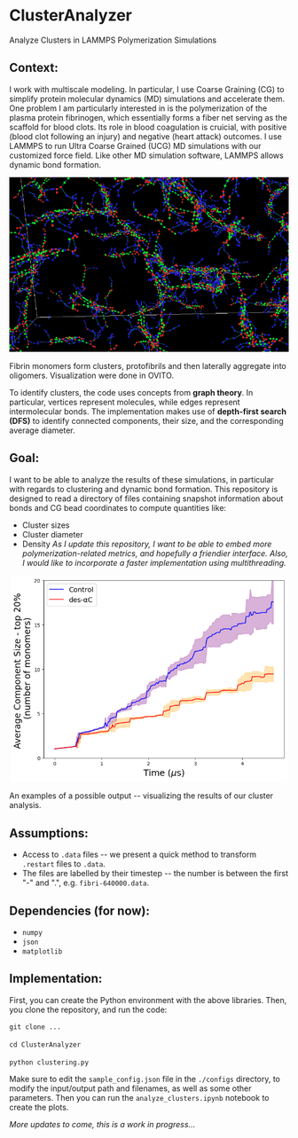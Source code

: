# ClusterAnalyzer
Analyze Clusters in LAMMPS Polymerization Simulations

## Context:
I work with multiscale modeling. In particular, I use Coarse Graining (CG) to simplify protein molecular dynamics (MD) simulations and accelerate them. One problem I am particularly interested in is the polymerization of the plasma protein fibrinogen, which essentially forms a fiber net serving as the scaffold for blood clots. Its role in blood coagulation is cruicial, with positive (blood clot following an injury) and negative (heart attack) outcomes. I use LAMMPS to run Ultra Coarse Grained (UCG) MD simulations with our customized force field. Like other MD simulation software, LAMMPS allows dynamic bond formation.

<p align="center">
  <img src="./figures/fibrin_polymerization.png" width="600" />
</p>

Fibrin monomers form clusters, protofibrils and then laterally aggregate into oligomers. Visualization were done in OVITO.

To identify clusters, the code uses concepts from **graph theory**. In particular, vertices represent molecules, while edges represent intermolecular bonds. The implementation makes use of **depth-first search (DFS)** to identify connected components, their size, and the corresponding average diameter.

## Goal:
I want to be able to analyze the results of these simulations, in particular with regards to clustering and dynamic bond formation. This repository is designed to read a directory of files containing snapshot information about bonds and CG bead coordinates to compute quantities like:
- Cluster sizes
- Cluster diameter
- Density
*As I update this repository, I want to be able to embed more polymerization-related metrics, and hopefully a friendier interface. Also, I would like to incorporate a faster implementation using multithreading.*

<p align="center">
  <img src="./figures/example.png" width="500" />
</p>
An examples of a possible output -- visualizing the results of our cluster analysis.

## Assumptions:
- Access to `.data` files -- we present a quick method to transform `.restart` files to `.data`.
- The files are labelled by their timestep -- the number is between the first "-" and ".", e.g. `fibri-640000.data`.

## Dependencies (for now):
- `numpy`
- `json`
- `matplotlib`

## Implementation:
First, you can create the Python environment with the above libraries. Then, you clone the repository, and run the code:
```
git clone ...

cd ClusterAnalyzer

python clustering.py
```
Make sure to edit the `sample_config.json` file in the `./configs` directory, to modify the input/output path and filenames, as well as some other parameters. Then you can run the `analyze_clusters.ipynb` notebook to create the plots.

*More updates to come, this is a work in progress...*